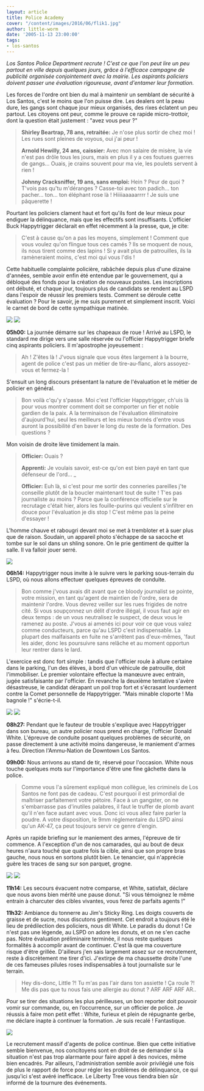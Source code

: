 ```yaml
---
layout: article
title: Police Academy
cover: "/content/images/2016/06/flik1.jpg"
author: little-worm
date: '2005-11-13 23:00:00'
tags:
- los-santos
---
```


_Los Santos Police Department recrute ! C'est ce que l'on peut lire un peu partout en ville depuis quelques jours, grâce à l'efficace campagne de publicité organisée conjointement avec la mairie. Les aspirants policiers doivent passer une évaluation rigoureuse, avant d'entamer leur formation._

Les forces de l'ordre ont bien du mal à maintenir un semblant de sécurité à Los Santos, c'est le moins que l'on puisse dire. Les dealers ont la peau dure, les gangs sont chaque jour mieux organisés, des rixes éclatent un peu partout. Les citoyens ont peur, comme le prouve ce rapide micro-trottoir, dont la question était justement : "avez vous peur ?"

> **Shirley Beartrap, 78 ans, retraitée:** Je n'ose plus sortir de chez moi ! Les rues sont pleines de voyous, oui j'ai peur !
> 
> **Arnold Hewilly, 24 ans, caissier:** Avec mon salaire de misère, la vie n'est pas drôle tous les jours, mais en plus il y a ces foutues guerres de gangs... Ouais, je crains souvent pour ma vie, les poulets servent à rien !
> 
> **Johnny Cracksniffer, 19 ans, sans emploi:** Hein ? Peur de quoi ? T'vois pas qu'tu m'déranges ? Casse-toi avec ton padich... ton pacher... ton... ton éléphant rose là ! Hiiiiaaaaarrrr ! Je suis une pâquerette !

Pourtant les policiers clament haut et fort qu'ils font de leur mieux pour endiguer la délinquance, mais que les effectifs sont insuffisants. L'officier Buck Happytrigger déclarait en effet récemment à la presse, que, je cite:

> C'est à cause qu'on a pas les moyens, simplement ! Comment que vous voulez qu'on flingue tous ces camés ? Ils se moquent de nous, ils nous tirent comme des lapins ! Si y avait plus de patrouilles, ils la ramèneraient moins, c'est moi qui vous l'dis !

Cette habituelle complainte policière, rabâchée depuis plus d'une dizaine d'années, semble avoir enfin été entendue par le gouvernement, qui a débloqué des fonds pour la création de nouveaux postes. Les inscriptions ont débuté, et chaque jour, toujours plus de candidats se rendent au LSPD dans l'espoir de réussir les premiers tests. Comment se déroule cette évaluation ? Pour le savoir, je me suis purement et simplement inscrit. Voici le carnet de bord de cette sympathique matinée.

![](/content/images/2005/01/flik2.jpg)
![](/content/images/2005/01/flik3.jpg)

**05h00:** La journée démarre sur les chapeaux de roue ! Arrivé au LSPD, le standard me dirige vers une salle réservée ou l'officier Happytrigger briefe cinq aspirants policiers. Il m'apostrophe joyeusement :

> Ah ! Z'êtes là ! J'vous signale que vous êtes largement à la bourre, agent de police c'est pas un métier de tire-au-flanc, alors assoyez-vous et fermez-la !

S'ensuit un long discours présentant la nature de l'évaluation et le métier de policier en général.

> Bon voilà c'qu'y s'passe. Moi c'est l'officier Happytrigger, ch'uis là pour vous montrer comment doit se comporter un fier et noble gardien de la paix. A la terminaison de l'évaluation éliminatoire d'aujourd'hui, seul les meilleurs et les mieux bornés d'entre vous auront la possibilité d'en baver le long du reste de la formation. Des questions ?

Mon voisin de droite lève timidement la main.

> **Officier:** Ouais ?
> 
> **Apprenti:** Je voulais savoir, est-ce qu'on est bien payé en tant que défenseur de l'ord... \_
> 
> **Officier:** Euh là, si c'est pour me sortir des conneries pareilles j'te conseille plutôt de la boucler maintenant tout de suite ! T'es pas journaliste au moins ? Parce que la conférence officielle sur le recrutage c'était hier, alors les fouille-purins qui veulent s'infiltrer en douce pour l'évaluation je dis stop ! C'est même pas la peine d'essayer !

L'homme chauve et rabougri devant moi se met à trembloter et à suer plus que de raison. Soudain, un appareil photo s'échappe de sa sacoche et tombe sur le sol dans un shling sonore. On le prie gentiment de quitter la salle. Il va falloir jouer serré.

![](/content/images/2005/01/flik4.jpg)

**06h14:** Happytrigger nous invite à le suivre vers le parking sous-terrain du LSPD, où nous allons effectuer quelques épreuves de conduite.

> Bon comme j'vous avais dit avant que ce bloody journalist se pointe, votre mission, en tant qu'agent de maintien de l'ordre, sera de maintenir l'ordre. Vous devrez veiller sur les rues frigides de notre cité. Si vous soupçonnez un délit d'ordre illégal, il vous faut agir en deux temps : de un vous neutralisez le suspect, de deux vous le ramenez au poste. J'vous ai amenés ici pour voir ce que vous valez comme conducteurs, parce qu'au LSPD c'est indispensable. La plupart des malfaisants en fuite ne s'arrêtent pas d'eux-mêmes, 'faut les aider, donc les poursuivre sans relâche et au moment opportun leur rentrer dans le lard.

L'exercice est donc fort simple : tandis que l'officier roule à allure certaine dans le parking, l'un des élèves, à bord d'un véhicule de patrouille, doit l'immobiliser. Le premier volontaire effectue la manœuvre avec entrain, jugée satisfaisante par l'officier. En revanche la deuxième tentative s'avère désastreuse, le candidat dérapant un poil trop fort et s'écrasant lourdement contre la Comet personnelle de Happytrigger. "Mais minable cloporte ! Ma bagnole !" s'écrie-t-il.

![](/content/images/2005/01/flik5.jpg)
![](/content/images/2005/01/flik6.jpg)

**08h27:** Pendant que le fauteur de trouble s'explique avec Happytrigger dans son bureau, un autre policier nous prend en charge, l'officier Donald White. L'épreuve de conduite posant quelques problèmes de sécurité, on passe directement à une activité moins dangereuse, le maniement d'armes à feu. Direction l'Ammu-Nation de Downtown Los Santos.

**09h00:** Nous arrivons au stand de tir, réservé pour l'occasion. White nous touche quelques mots sur l'importance d'être une fine gâchette dans la police.

> Comme vous l'a sûrement expliqué mon collègue, les criminels de Los Santos ne font pas de cadeau. C'est pourquoi il est primordial de maîtriser parfaitement votre pétoire. Face à un gangster, on ne s'embarrasse pas d'inutiles palabres, il faut le truffer de plomb avant qu'il n'en face autant avec vous. Donc ici vous allez faire parler la poudre. A votre disposition, le 9mm réglementaire du LSPD ainsi qu'un AK-47, ça peut toujours servir ce genre d'engin.

Après un rapide briefing sur le maniement des armes, l'épreuve de tir commence. A l'exception d'un de nos camarades, qui au bout de deux heures n'aura touché que quatre fois la cible, ainsi que son propre bras gauche, nous nous en sortons plutôt bien. Le tenancier, qui n'apprécie guère les traces de sang sur son parquet, grogne.

![](/content/images/2005/01/flik7.jpg)
![](/content/images/2005/01/flik8.jpg)

**11h14:** Les secours évacuent notre comparse, et White, satisfait, déclare que nous avons bien mérité une pause donut. "Si vous témoignez le même entrain à charcuter des cibles vivantes, vous ferez de parfaits agents !"

**11h32:** Ambiance du tonnerre au Jim's Sticky Ring. Les doigts couverts de graisse et de sucre, nous discutons gentiment. Cet endroit a toujours été le lieu de prédilection des policiers, nous dit White. Le paradis du donut ! Ce n'est pas une légende, au LSPD on adore les donuts, et on ne s'en cache pas. Notre évaluation préliminaire terminée, il nous reste quelques formalités à accomplir avant de continuer. C'est là que ma couverture risque d'être grillée. D'ailleurs j'en sais largement assez sur ce recrutement, reste à discrètement me tirer d'ici. J'extirpe de ma chaussette droite l'une de ces fameuses pilules roses indispensables à tout journaliste sur le terrain.

> Hey dis-donc, Little ?! Tu m'as pas l'air dans ton assiette ! Ça roule ?! Me dis pas que tu nous fais une allergie au donut ? ARF ARF ARF AR..

Pour se tirer des situations les plus périlleuses, un bon reporter doit pouvoir vomir sur commande, ou, en l’occurrence, sur un officier de police. Je réussis à faire mon petit effet : White, furieux et plein de répugnante gerbe, me déclare inapte à continuer la formation. Je suis recalé ! Fantastique.

![](/content/images/2005/01/flik9.jpg)

Le recrutement massif d'agents de police continue. Bien que cette initiative semble bienvenue, nos concitoyens sont en droit de se demander si la situation n'est pas trop alarmante pour faire appel à des novices, même bien encadrés. Par ailleurs, l'administration semble avoir privilégié une fois de plus le rapport de force pour régler les problèmes de délinquance, ce qui jusqu'ici s'est avéré inefficace. Le Liberty Tree vous tiendra bien sûr informé de la tournure des événements.